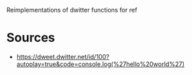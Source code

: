 Reimplementations of dwitter functions for ref

# Sources

- https://dweet.dwitter.net/id/100?autoplay=true&code=console.log(%27hello%20world%27)
